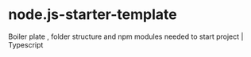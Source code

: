 # node.js-starter-template
Boiler plate , folder structure and npm modules needed to start project | Typescript
